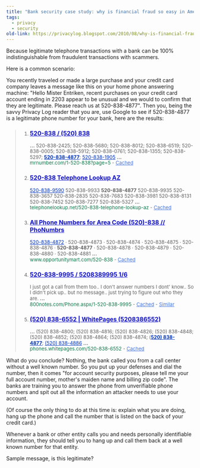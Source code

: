 ```yaml
---
title: "Bank security case study: why is financial fraud so easy in America?"
tags:
  - privacy
  - security
old-link: https://privacylog.blogspot.com/2010/08/why-is-financial-fraud-so-easy-in.html
---
```


Because legitimate telephone transactions with a bank can be 100% indistinguishable from fraudulent transactions with scammers.

Here is a common scenario:

You recently traveled or made a large purchase and your credit card company leaves a message like this on your home phone answering machine: "Hello Mister Entriken, recent purchases on your credit card account ending in 2203 appear to be unusual and we would to confirm that they are legitimate. Please reach us at 520-838-4877". Then you, being the savvy Privacy Log reader that you are, use Google to see if 520-838-4877 is a legitimate phone number for your bank, here are the results:

<blockquote>
<ol>
<li style="font-size: small; line-height: 1.2;">
<h3 style="font-size: medium;">
<a href="https://mrnumber.com/1-520-838?page=5" style="color: #1111cc;">520-838 / (520) 838</a></h3>
<b>...</b>&nbsp;520-838-2425; 520-838-5680; 520-838-8012; 520-838-6519; 520-838-0005; 520-<wbr>838-5912; 520-838-0761; 520-838-1355; 520-838-5297;&nbsp;<em style="font-style: normal; font-weight: bold;"><span style="color: #0033bb; text-decoration: underline;">520-838-4877</span></em>;&nbsp;<span style="color: #0033bb; text-decoration: underline;">520-838-1905</span>&nbsp;<b>...</b><br>
<span style="color: #767676;"><cite style="color: #0e774a; font-style: normal;">mrnumber.com/1-520-838?page=5</cite>&nbsp;-&nbsp;<span style="color: #767676;"><a href="https://webcache.googleusercontent.com/search?q=cache:QUD_t93oprUJ:mrnumber.com/1-520-838%3Fpage%3D5+520-838-4877&amp;cd=1&amp;hl=en&amp;ct=clnk&amp;gl=us" style="color: #4272db;">Cached</a></span></span><br>
</li>
<li style="font-size: small; line-height: 1.2;">
<h3 style="font-size: medium;">
<a href="https://telephonelookup.net/520-838-telephone-lookup-az" style="color: #1111cc;">520-838 Telephone Lookup AZ</a></h3>
<span style="color: #0033bb; text-decoration: underline;">520-838-9590</span>&nbsp;<span>520-838-9933</span>&nbsp;<em style="font-style: normal; font-weight: bold;"><span>520-838-4877</span></em>&nbsp;<span>520-838-9935</span> <span>520-838-3657</span> <span>520-838-2835</span> <span>520-838-7683</span> <span>520-838-3981</span> <span>520-838-8131</span> <span>520-838-7452</span> <span>520-838-7277</span> <span>520-838-5327</span>&nbsp;<b>...</b><br>
<span style="color: #767676;"><cite style="color: #0e774a; font-style: normal;">telephonelookup.net/520-838-telephone-lookup-az</cite>&nbsp;-&nbsp;<span style="color: #767676;"><a href="https://webcache.googleusercontent.com/search?q=cache:01JOtc4WzusJ:telephonelookup.net/520-838-telephone-lookup-az+520-838-4877&amp;cd=2&amp;hl=en&amp;ct=clnk&amp;gl=us" style="color: #4272db;">Cached</a></span></span></li>
<li style="font-size: small; line-height: 1.2;"><h3 style="font-size: medium;">
<a href="https://www.opportunitymart.com/520-838" style="color: #1111cc;">All Phone Numbers for Area Code (520)-838 // PhoNumbrs</a></h3>
<span style="color: #0033bb; text-decoration: underline;">520-838-4872</span>&nbsp;· <span>520-838-4873</span> · <span>520-838-4874</span> · <span>520-838-4875</span> · <span>520-838-4876</span> ·&nbsp;<em style="font-style: normal; font-weight: bold;">520-</em><wbr><em style="font-style: normal; font-weight: bold;">838-4877</em>&nbsp;· <span>520-838-4878</span> · <span>520-838-4879</span> · <span>520-838-4880</span> · <span>520-838-4881</span>&nbsp;<b>...</b><br>
<span style="color: #767676;"><cite style="color: #0e774a; font-style: normal;">www.opportunitymart.com/520-838</cite>&nbsp;-&nbsp;<span style="color: #767676;"><a href="https://webcache.googleusercontent.com/search?q=cache:MCylXE6UDjAJ:www.opportunitymart.com/520-838+520-838-4877&amp;cd=3&amp;hl=en&amp;ct=clnk&amp;gl=us" style="color: #4272db;">Cached</a></span></span><br>
</li>
<li style="font-size: small; line-height: 1.2;">
<h3 style="font-size: medium;">
<a href="https://800notes.com/Phone.aspx/1-520-838-9995" style="color: #1111cc;">520-838-9995 / 5208389995 1/6</a></h3>
I just got a call from them too.. I don't answer numbers I dont' know.. So I didn't pick up.. but no message.. just trying to figure out who they are.&nbsp;<b>...</b><br>
<span style="color: #767676;"><cite style="color: #0e774a; font-style: normal;">800notes.com/Phone.aspx/1-520-838-9995</cite>&nbsp;-&nbsp;<span style="color: #767676;"><a href="https://webcache.googleusercontent.com/search?q=cache:c8A6UZZtI-UJ:800notes.com/Phone.aspx/1-520-838-9995+520-838-4877&amp;cd=4&amp;hl=en&amp;ct=clnk&amp;gl=us" style="color: #4272db;">Cached</a>&nbsp;-&nbsp;<a href="https://draft.blogger.com/search?hl=en&amp;q=related:800notes.com/Phone.aspx/1-520-838-9995+520-838-4877&amp;tbo=1&amp;sa=X&amp;ei=7AJkTJbcOoG0lQfn-cC-Cw&amp;ved=0CCEQHzAD" style="color: #4272db;">Similar</a></span></span><br>
</li>
<li style="font-size: small; line-height: 1.2;">
<h3 style="font-size: medium;">
<a href="https://phones.whitepages.com/520-838-6552" style="color: #1111cc;">(520) 838-6552 | WhitePages (5208386552)</a></h3>
<b>...</b>&nbsp;(520) 838-4800; (520) 838-4816; (520) 838-4826; (520) 838-4848; (520) 838-<wbr>4852; (520) 838-4864; (520) 838-4874; (<em style="font-style: normal; font-weight: bold;"><span style="color: #0033bb; text-decoration: underline;">520) 838-4877</span></em>;&nbsp;<span style="color: #0033bb; text-decoration: underline;">(520) 838-4886</span>&nbsp;<b>...</b><br>
<span style="color: #767676;"><cite style="color: #0e774a; font-style: normal;">phones.whitepages.com/520-838-6552</cite>&nbsp;-&nbsp;<span style="color: #767676;"><a href="https://webcache.googleusercontent.com/search?q=cache:OtlHeM1fPnMJ:phones.whitepages.com/520-838-6552+520-838-4877&amp;cd=5&amp;hl=en&amp;ct=clnk&amp;gl=us" style="color: #4272db;">Cached</a></span></span><br>
</li>
</ol>
</blockquote>

What do you conclude? Nothing, the bank called you from a call center without a well known number. So you put up your defenses and dial the number, then it comes "for account security purposes, please tell me your full account number, mother's maiden name and billing zip code". The banks are training you to answer the phone from unverifiable phone numbers and spit out all the information an attacker needs to use your account.

(Of course the only thing to do at this time is: explain what you are doing, hang up the phone and call the number that is listed on the back of your credit card.)

Whenever a bank or other entity calls you and needs personally identifiable information, they should tell you to hang up and call them back at a well known number for that entity.

Sample message, is this legitimate?
